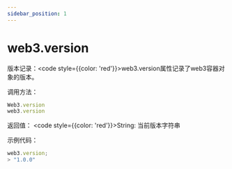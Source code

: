 ```yaml
---
sidebar_position: 1
---
```


# web3.version

版本记录：<code style={{color: 'red'}}>web3.version</code>属性记录了web3容器对象的版本。

调用方法：

```js
Web3.version
web3.version
```

返回值：
<code style={{color: 'red'}}>String</code>: 当前版本字符串

示例代码：
```js
web3.version;
> "1.0.0"
```